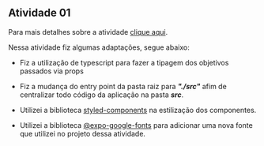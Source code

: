 ## Atividade  01

Para mais detalhes sobre a atividade [clique aqui](https://github.com/jeffersoncarvalho/pidm-2020_2/blob/master/ATIVIDADES/ATV1.pdf).

Nessa atividade fiz algumas adaptações, segue abaixo:

 - Fiz a utilização de typescript para fazer a tipagem dos objetivos passados via props
 
 - Fiz a mudança do entry point da pasta raiz para ***"./src"*** afim de centralizar todo código da aplicação na pasta ***src***.
 
 - Utilizei a biblioteca [styled-components](https://styled-components.com/) na estilização dos componentes.
 - Utilizei a biblioteca [@expo-google-fonts](https://github.com/expo/google-fonts) para adicionar uma nova fonte que utilizei no projeto dessa atividade.
